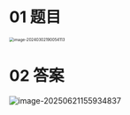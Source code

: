 # 01 题目

<img src="https://cvp.oss-cn-shanghai.aliyuncs.com/picgo/202403021900189.png" alt="image-20240302190054113" style="zoom:50%;" />



# 02 答案

![image-20250621155934837](https://cvp.oss-cn-shanghai.aliyuncs.com/202506211559046.png)

